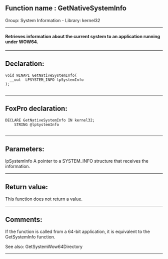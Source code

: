 
## Function name : GetNativeSystemInfo
Group: System Information - Library: kernel32    
***  


#### Retrieves information about the current system to an application running under WOW64. 
***  


## Declaration:
```foxpro  
void WINAPI GetNativeSystemInfo(
  __out  LPSYSTEM_INFO lpSystemInfo
);
  
```  
***  


## FoxPro declaration:
```foxpro  
DECLARE GetNativeSystemInfo IN kernel32;
	STRING @lpSystemInfo
  
```  
***  


## Parameters:
lpSystemInfo 
A pointer to a SYSTEM_INFO structure that receives the information.
  
***  


## Return value:
This function does not return a value.  
***  


## Comments:
If the function is called from a 64-bit application, it is equivalent to the GetSystemInfo function.  
  
See also: GetSystemWow64Directory   
  
***  


